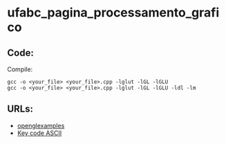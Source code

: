 # ufabc_pagina_processamento_grafico

## Code:

Compile:
```
gcc -o <your_file> <your_file>.cpp -lglut -lGL -lGLU
gcc -o <your_file> <your_file>.cpp -lglut -lGL -lGLU -ldl -lm
```

## URLs:

- [openglexamples](https://cs.lmu.edu/~ray/notes/openglexamples/)
- [Key code ASCII](https://en.wikipedia.org/wiki/ASCII)

